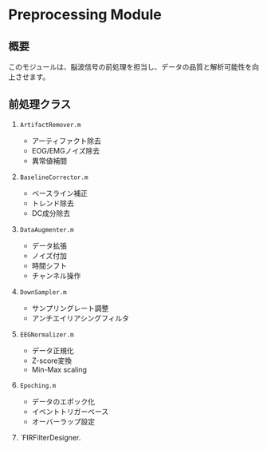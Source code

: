 # Preprocessing Module

## 概要
このモジュールは、脳波信号の前処理を担当し、データの品質と解析可能性を向上させます。

## 前処理クラス
1. `ArtifactRemover.m`
   - アーティファクト除去
   - EOG/EMGノイズ除去
   - 異常値補間

2. `BaselineCorrector.m`
   - ベースライン補正
   - トレンド除去
   - DC成分除去

3. `DataAugmenter.m`
   - データ拡張
   - ノイズ付加
   - 時間シフト
   - チャンネル操作

4. `DownSampler.m`
   - サンプリングレート調整
   - アンチエイリアシングフィルタ

5. `EEGNormalizer.m`
   - データ正規化
   - Z-score変換
   - Min-Max scaling

6. `Epoching.m`
   - データのエポック化
   - イベントトリガーベース
   - オーバーラップ設定

7. `FIRFilterDesigner.
